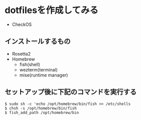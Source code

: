 # dotfilesを作成してみる

- CheckOS

## インストールするもの
- Rosetta2
- Homebrew
    - fish(shell)
    - wezterm(terminal)
    - mise(runtime manager)

## セットアップ後に下記のコマンドを実行する
```shell
$ sudo sh -c 'echo /opt/homebrew/bin/fish >> /etc/shells
$ chsh -s /opt/homebrew/bin/fish
$ fish_add_path /opt/homebrew/bin
```
